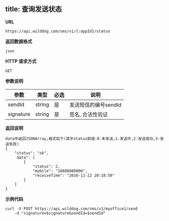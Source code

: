 
title: 查询发送状态
---

**URL**

```
https://api.wilddog.com/sms/v1/{:appId}/status
```

**返回数据格式**

```
json
```

**HTTP 请求方式**    

```
GET    
```
    
**参数说明**
    
|参数           |类型           |必选       |说明|
|--------------|--------------|----------|---|
|sendId          |string         |是         |发送短信的编号sendId|
|signature      |string         |是         |签名, 合法性验证|
 
 
**返回说明**

```
data中返回JSONArray,格式如下(其中status取值:0-未发送,1-发送中,2-发送成功,3-发送失败)
{
    "status": "ok",
     data": [
        {
            "status": 2,
            "mobile": "18888880000",
            "receiveTime": "2016-11-22 20:18:50"
        }
    ]
}
```

**示例代码**

```
curl -X POST https://api.wilddog.com/sms/v1/myoffice1/send
	-d "signature=$signature&sendId=$sendId"
```

